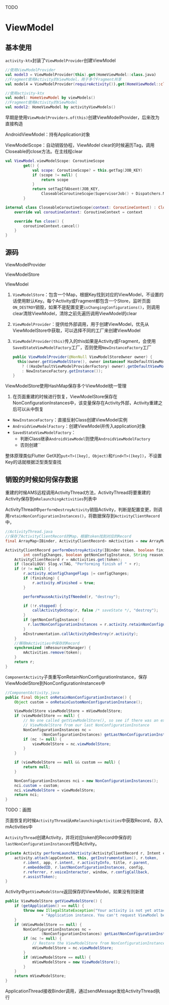 TODO

# ViewModel

## 基本使用

`activity-ktx`封装了`ViewModelProvider`创建ViewModel

```kotlin
//使用ViewModelProvider
val model3 = ViewModelProvider(this).get(HomeViewModel::class.java)
//Fragment使用Activity的ViewModel，用于多个Fragment共享
val model4 = ViewModelProvider(requireActivity()).get(HomeViewModel::class.java)

//使用activity-ktx
val model: HomeViewModel by viewModels()
//Fragment使用Activity的ViewModel
val model2: HomeViewModel by activityViewModels()
```

早期是使用`ViewModelProviders.of(this)`创建ViewModelProvider，后来改为直接构造

AndroidViewModel：持有Application对象

ViewModelScope：自动销毁协程，ViewModel clear的时候遍历Tag，调用Closeable的close方法。在主线程clear

```kotlin
val ViewModel.viewModelScope: CoroutineScope
        get() {
            val scope: CoroutineScope? = this.getTag(JOB_KEY)
            if (scope != null) {
                return scope
            }
            return setTagIfAbsent(JOB_KEY,
                CloseableCoroutineScope(SupervisorJob() + Dispatchers.Main.immediate))
        }

internal class CloseableCoroutineScope(context: CoroutineContext) : Closeable, CoroutineScope {
    override val coroutineContext: CoroutineContext = context

    override fun close() {
        coroutineContext.cancel()
    }
}
```



## 源码

ViewModelProvider

ViewModelStore

VIewModel



1. `ViewModelStore`：包含一个Map，根据Key找到对应的ViewModel，不设置的话使用默认Key。每个Activity或Fragment都包含一个Store，监听页面`ON_DESTROY`销毁，如果不是配置变更`isChangingConfigurations()`，则调用clear清除ViewModel，清除之前先遍历调用ViewModel的clear

2. `ViewModelProvider`：提供给外部调用，用于创建ViewModel，优先从ViewModelStore中获取，可以选择不同的工厂来创建ViewModel

3. `ViewModelProvider(this)`传入的this如果是Activity或Fragment，会使用`SavedStateViewModelFactory`工厂，否则使用`NewInstanceFactory`工厂

   ```java
   public ViewModelProvider(@NonNull ViewModelStoreOwner owner) {
     this(owner.getViewModelStore(), owner instanceof HasDefaultViewModelProviderFactory
       ? ((HasDefaultViewModelProviderFactory) owner).getDefaultViewModelProviderFactory()
       : NewInstanceFactory.getInstance());
   }
   ```



ViewModelStore使用HashMap保存多个ViewModel统一管理

1. 在页面重建的时候进行恢复，ViewModelStore保存在NonConfigurationInstances中，该变量保存在Activity外部，Activity重建之后可以从中恢复

* `NewInstanceFactory`：直接反射Class创建ViewModel实例
* `AndroidViewModelFactory`：创建ViewModel并传入application对象
* `SavedStateViewModelFactory`：
  * 判断Class继承`AndroidViewModel`则使用`AndroidViewModelFactory`
  * 否则创建``

整体原理类似Flutter GetX的`put<T>([key], Object)`和`find<T>([key])`，不设置Key的话就根据泛型类型查找

## 销毁的时候如何保存数据

重建的时候AMS远程调用ActivityThread方法，ActivityThread将要重建的Activity保存到`mRelaunchingActivities`列表中

ActivityThread中`performDestroyActivity`销毁Activity，判断是配置变更，则调用`retainNonConfigurationInstances()`，将数据保存到`ActivityClientRecord`中，

```java
//ActivityThread.java
//保存了ActivityClientRecord的Map，根据token找到对应的Record
final ArrayMap<IBinder, ActivityClientRecord> mActivities = new ArrayMap<>();

ActivityClientRecord performDestroyActivity(IBinder token, boolean finishing,
        int configChanges, boolean getNonConfigInstance, String reason) {
    ActivityClientRecord r = mActivities.get(token);
    if (localLOGV) Slog.v(TAG, "Performing finish of " + r);
    if (r != null) {
        r.activity.mConfigChangeFlags |= configChanges;
        if (finishing) {
            r.activity.mFinished = true;
        }

        performPauseActivityIfNeeded(r, "destroy");

        if (!r.stopped) {
            callActivityOnStop(r, false /* saveState */, "destroy");
        }
        if (getNonConfigInstance) {
          r.lastNonConfigurationInstances = r.activity.retainNonConfigurationInstances();
        }
        mInstrumentation.callActivityOnDestroy(r.activity);
    }
    //移除mActivities中保存的Record
    synchronized (mResourcesManager) {
        mActivities.remove(token);
    }
    return r;
}
```

`ComponentActivity`子类重写onRetainNonConfigurationInstance，保存ViewModelStore到NonConfigurationInstances中

```java
//ComponentActivity.java
public final Object onRetainNonConfigurationInstance() {
    Object custom = onRetainCustomNonConfigurationInstance();

    ViewModelStore viewModelStore = mViewModelStore;
    if (viewModelStore == null) {
        // No one called getViewModelStore(), so see if there was an existing
        // ViewModelStore from our last NonConfigurationInstance
        NonConfigurationInstances nc =
                (NonConfigurationInstances) getLastNonConfigurationInstance();
        if (nc != null) {
            viewModelStore = nc.viewModelStore;
        }
    }

    if (viewModelStore == null && custom == null) {
        return null;
    }

    NonConfigurationInstances nci = new NonConfigurationInstances();
    nci.custom = custom;
    nci.viewModelStore = viewModelStore;
    return nci;
}
```

TODO：画图

页面恢复的时候`ActivityThread`从`mRelaunchingActivities`中获取Record，存入mActivities中

`ActivityThread`创建Activity，并将对应token的Record中保存的`lastNonConfigurationInstances`传给Activity。

```java
private Activity performLaunchActivity(ActivityClientRecord r, Intent customIntent) {
    activity.attach(appContext, this, getInstrumentation(), r.token,
        r.ident, app, r.intent, r.activityInfo, title, r.parent,
        r.embeddedID, r.lastNonConfigurationInstances, config,
        r.referrer, r.voiceInteractor, window, r.configCallback,
        r.assistToken);
}
```

Activity中`getViewModelStore`返回保存的ViewModel，如果没有则新建

```java
public ViewModelStore getViewModelStore() {
    if (getApplication() == null) {
        throw new IllegalStateException("Your activity is not yet attached to the "
                + "Application instance. You can't request ViewModel before onCreate call.");
    }
    if (mViewModelStore == null) {
        NonConfigurationInstances nc =
                (NonConfigurationInstances) getLastNonConfigurationInstance();
        if (nc != null) {
            // Restore the ViewModelStore from NonConfigurationInstances
            mViewModelStore = nc.viewModelStore;
        }
        if (mViewModelStore == null) {
            mViewModelStore = new ViewModelStore();
        }
    }
    return mViewModelStore;
}
```



ApplicationThread接收Binder调用，通过sendMessage发给ActivityThread执行